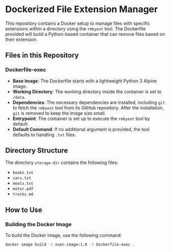 # Dockerized File Extension Manager

This repository contains a Docker setup to manage files with specific extensions within a directory using the `rmbyext` tool. The Dockerfile provided will build a Python-based container that can remove files based on their extension.

## Files in this Repository

### Dockerfile-exec

- **Base Image**: The Dockerfile starts with a lightweight Python 3 Alpine image.
- **Working Directory**: The working directory inside the container is set to `/data`.
- **Dependencies**: The necessary dependencies are installed, including `git` to fetch the `rmbyext` tool from its GitHub repository. After the installation, `git` is removed to keep the image size small.
- **Entrypoint**: The container is set up to execute the `rmbyext` tool by default.
- **Default Command**: If no additional argument is provided, the tool defaults to handling `.txt` files.

## Directory Structure

The directory `storage-dir` contains the following files:

- `books.txt`
- `cars.txt`
- `meals.txt`
- `motor.pdf`
- `trucks.md`

## How to Use

### Building the Docker Image

To build the Docker image, use the following command:

```bash
docker image build -t exec-image:1.0 -f Dockerfile-exec .
